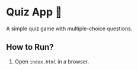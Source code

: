# Quiz App 🧠

A simple quiz game with multiple-choice questions.

## How to Run?
1. Open `index.html` in a browser.  
